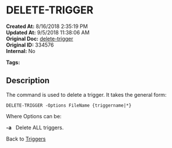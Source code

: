 # DELETE-TRIGGER

**Created At:** 8/16/2018 2:35:19 PM  
**Updated At:** 9/5/2018 11:38:06 AM  
**Original Doc:** [delete-trigger](https://docs.jbase.com/48168-triggers/delete-trigger)  
**Original ID:** 334576  
**Internal:** No  

**Tags:**
<badge text='triggers in jbc' vertical='middle' />

## Description

The command is used to delete a trigger. It takes the general form:

```
DELETE-TRIGGER -Options FileName {triggername|*}
```

Where Options can be:

**-a**   Delete ALL triggers.

Back to [Triggers](./../README.md)
  
<PageFooter />

